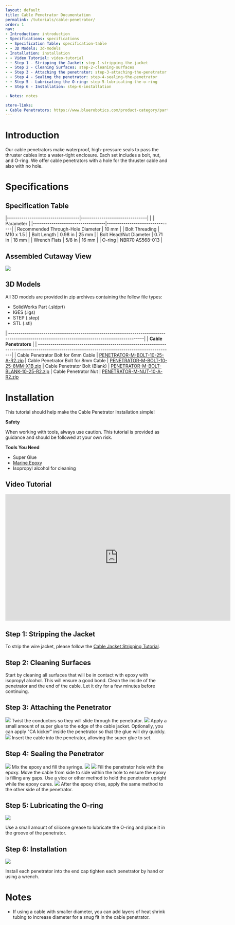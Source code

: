 ```yaml
---
layout: default
title: Cable Penetrator Documentation
permalink: /tutorials/cable-penetrator/
order: 1
nav:
- Introduction: introduction
- Specifications: specifications 
- - Specification Table: specification-table
- - 3D Models: 3d-models
- Installation: installation
- - Video Tutorial: video-tutorial
- - Step 1 - Stripping the Jacket: step-1-stripping-the-jacket
- - Step 2 - Cleaning Surfaces: step-2-cleaning-surfaces
- - Step 3 - Attaching the penetrator: step-3-attaching-the-penetrator
- - Step 4 - Sealing the penetrator: step-4-sealing-the-penetrator
- - Step 5 - Lubricating the O-ring: step-5-lubricating-the-o-ring
- - Step 6 - Installation: step-6-installation

- Notes: notes

store-links:
- Cable Penetrators: https://www.bluerobotics.com/product-category/parts/connectors/
---
```

# Introduction

Our cable penetrators make waterproof, high-pressure seals to pass the thruster cables into a water-tight enclosure. Each set includes a bolt, nut, and O-ring. We offer cable penetrators with a hole for the thruster cable and also with no hole. 

# Specifications 

## Specification Table

|-----------------------------------|--------------------------------|
|                                   |          Parameter             |
|-----------------------------------|--------------------------------|
| Recommended Through-Hole Diameter | 10 mm                          |
| Bolt Threading                    | M10 x 1.5                      |
| Bolt Length                       | 0.98 in      | 25 mm           |
| Bolt Head/Nut Diameter            | 0.71 in      | 18 mm           |
| Wrench Flats                      | 5/8 in       | 16 mm           |
| O-ring 														| NBR70 AS568-013                |

## Assembled Cutaway View

<img src="/assets/images/pottedrender.png" class="img-responsive" style="max-width:600px" />

## 3D Models

All 3D models are provided in zip archives containing the follow file types:

- SolidWorks Part (.sldprt)
- IGES (.igs) 
- STEP (.step)
- STL (.stl)

| -----------------------------------------------------------------------------------------------------------------------------------------------|
|               **Cable Penetrators**                                                                                                            |
| -----------------------------------------------------------------------------------------------------------------------------------------------|
| Cable Penetrator Bolt for 6mm Cable  | [PENETRATOR-M-BOLT-10-25-A-R2.zip](http://www.bluerobotics.com/models/PENETRATOR-M-BOLT-10-25-A-R2.zip)
| Cable Penetrator Bolt for 8mm Cable  | [PENETRATOR-M-BOLT-10-25-8MM-X1B.zip](/penetrators/cad/PENETRATOR-M-BOLT-10-25-8MM-X1B.zip)
| Cable Penetrator Bolt (Blank)        | [PENETRATOR-M-BOLT-BLANK-10-25-R2.zip](http://www.bluerobotics.com/models/PENETRATOR-M-BOLT-BLANK-10-25-R2.zip)
| Cable Penetrator Nut                 | [PENETRATOR-M-NUT-10-A-R2.zip](http://www.bluerobotics.com/models/PENETRATOR-M-NUT-10-A-R2.zip)


# Installation

This tutorial should help make the Cable Penetrator Installation simple!

**Safety**

<i class="fa fa-exclamation-triangle fa-fw fa-2x text-warning"></i> When working with tools, always use caution. This tutorial is provided as guidance and should be followed at your own risk.

**Tools You Need**

* Super Glue
* [Marine Epoxy](https://www.bluerobotics.com/store/tools/loctite-marine-epoxy/)
* Isopropyl alcohol for cleaning

## Video Tutorial

<iframe width="700" height="393.75" src="https://www.youtube.com/embed/9KHltdk5Ts0?list=PLZ486nvZoegusCQXQwC-5C-MzKkHBfw0d" frameborder="0" allowfullscreen></iframe>
<br />

## Step 1: Stripping the Jacket

To strip the wire jacket, please follow the [Cable Jacket Stripping Tutorial](/tutorials/cable-stripping/).

## Step 2: Cleaning Surfaces

Start by cleaning all surfaces that will be in contact with epoxy with isopropyl alcohol. This will ensure a good bond. Clean the inside of the penetrator and the end of the cable. Let it dry for a few minutes before continuing.

## Step 3: Attaching the Penetrator

<img src="/assets/images/tutorials/cable-penetrator/step-1.png" class="img-responsive" style="max-width:600px" />
Twist the conductors so they will slide through the penetrator.

<img src="/assets/images/tutorials/cable-penetrator/step-2.png" class="img-responsive" style="max-width:600px" />
Apply a small amount of super glue to the edge of the cable jacket. Optionally, you can apply "CA kicker" inside the penetrator so that the glue will dry quickly.

<img src="/assets/images/tutorials/cable-penetrator/step-3.png" class="img-responsive" style="max-width:600px" />
Insert the cable into the penetrator, allowing the super glue to set.  

## Step 4: Sealing the Penetrator

<img src="/assets/images/tutorials/cable-penetrator/step-4.png" class="img-responsive" style="max-width:600px" />
Mix the epoxy and fill the syringe. 

<img src="/assets/images/tutorials/cable-penetrator/step-5.png" class="img-responsive" style="max-width:600px" />
<img src="/assets/images/tutorials/cable-penetrator/step-6.png" class="img-responsive" style="max-width:600px" />
Fill the penetrator hole with the epoxy. Move the cable from side to side within the hole to ensure the epoxy is filling any gaps. Use a vice or other method to hold the penetrator upright while the epoxy cures.

<img src="/assets/images/tutorials/cable-penetrator/step-7.png" class="img-responsive" style="max-width:600px" />
After the epoxy dries, apply the same method to the other side of the penetrator. 

## Step 5: Lubricating the O-ring

<img src="/assets/images/tutorials/cable-penetrator/step-six.png" class="img-responsive" style="max-width:600px" />

Use a small amount of silicone grease to lubricate the O-ring and place it in the groove of the penetrator. 

## Step 6: Installation

<img src="/assets/images/tutorials/cable-penetrator/step-five.png" class="img-responsive" style="max-width:600px" />

Install each penetrator into the end cap tighten each penetrator by hand or using a wrench.




# Notes

* If using a cable with smaller diameter, you can add layers of heat shrink tubing to increase diameter for a snug fit in the cable penetrator.

